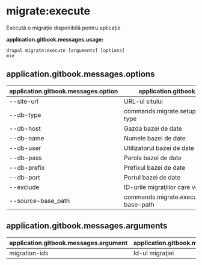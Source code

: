 # migrate:execute
Execută o migraţie disponibilă pentru aplicaţie

**application.gitbook.messages.usage:**
```
drupal migrate:execute [arguments] [options]
mie
```

## application.gitbook.messages.options
application.gitbook.messages.option | application.gitbook.messages.details
-------|-------------
--site-url | URL-ul sitului
--db-type | commands.migrate.setup.migrations.options.db-type
--db-host | Gazda bazei de date
--db-name | Numele bazei de date
--db-user | Utilizatorul bazei de date
--db-pass | Parola bazei de date
--db-prefix | Prefixul bazei de date
--db-port | Portul bazei de date
--exclude | ID-urile migraţiilor care vor fi excluse.
--source-base_path | commands.migrate.execute.options.source-base-path

## application.gitbook.messages.arguments
application.gitbook.messages.argument | application.gitbook.messages.details
---------|-------------
migration-ids | Id-ul migraţiei
